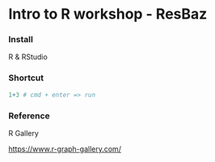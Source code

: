 # Intro to R workshop - ResBaz





### Install

R & RStudio

### Shortcut

```R
1+3 # cmd + enter => run

```







### Reference



R Gallery

https://www.r-graph-gallery.com/